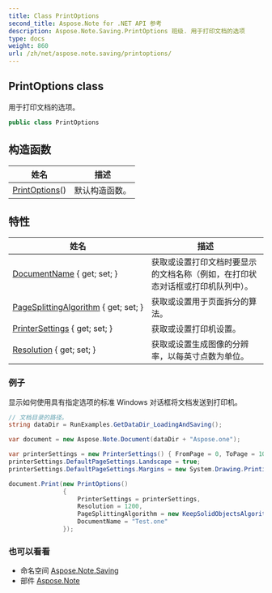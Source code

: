 ```yaml
---
title: Class PrintOptions
second_title: Aspose.Note for .NET API 参考
description: Aspose.Note.Saving.PrintOptions 班级. 用于打印文档的选项
type: docs
weight: 860
url: /zh/net/aspose.note.saving/printoptions/
---
```

## PrintOptions class

用于打印文档的选项。

```csharp
public class PrintOptions
```

## 构造函数

| 姓名 | 描述 |
| --- | --- |
| [PrintOptions](printoptions/)() | 默认构造函数。 |

## 特性

| 姓名 | 描述 |
| --- | --- |
| [DocumentName](../../aspose.note.saving/printoptions/documentname/) { get; set; } | 获取或设置打印文档时要显示的文档名称（例如，在打印状态对话框或打印机队列中）。 |
| [PageSplittingAlgorithm](../../aspose.note.saving/printoptions/pagesplittingalgorithm/) { get; set; } | 获取或设置用于页面拆分的算法。 |
| [PrinterSettings](../../aspose.note.saving/printoptions/printersettings/) { get; set; } | 获取或设置打印机设置。 |
| [Resolution](../../aspose.note.saving/printoptions/resolution/) { get; set; } | 获取或设置生成图像的分辨率，以每英寸点数为单位。 |

### 例子

显示如何使用具有指定选项的标准 Windows 对话框将文档发送到打印机。

```csharp
// 文档目录的路径。
string dataDir = RunExamples.GetDataDir_LoadingAndSaving();

var document = new Aspose.Note.Document(dataDir + "Aspose.one");

var printerSettings = new PrinterSettings() { FromPage = 0, ToPage = 10 };
printerSettings.DefaultPageSettings.Landscape = true;
printerSettings.DefaultPageSettings.Margins = new System.Drawing.Printing.Margins(50, 50, 150, 50);

document.Print(new PrintOptions()
               {
                   PrinterSettings = printerSettings,
                   Resolution = 1200,
                   PageSplittingAlgorithm = new KeepSolidObjectsAlgorithm(),
                   DocumentName = "Test.one"
               });
```

### 也可以看看

* 命名空间 [Aspose.Note.Saving](../../aspose.note.saving/)
* 部件 [Aspose.Note](../../)


